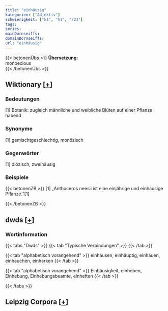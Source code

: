```yaml
---
title: "einhäusig"
kategorien: ["Adjektiv"]
schwierigkeit: ["k1", "h1", "r23"]
tags:
series:
mainDornseiffs:
domainDornseiffs:
url: "einhäusig"
---
```


{{< betonenÜbs >}}
**Übersetzung:**  
monoecious  
{{< /betonenÜbs >}}

## Wiktionary [[+](https://de.wiktionary.org/wiki/einhäusig)]

### Bedeutungen
[1] Botanik: zugleich männliche und weibliche Blüten auf einer Pflanze habend  

### Synonyme
[1] gemischtgeschlechtig, monözisch  

### Gegenwörter
[1] diözisch, zweihäusig  

### Beispiele
{{< betonenZB >}}
[1] „Anthoceros neesii ist eine einjährige und einhäusige Pflanze.“[1]  

{{< /betonenZB >}}


## dwds [[+](https://www.dwds.de/wb/einhäusig)]

### Wortinformation
{{< tabs "Dwds" >}}
{{< tab "Typische Verbindungen" >}}
{{< /tab >}}

{{< tab "alphabetisch vorangehend" >}}
einhausen, einhäuptig, einhauen, einhauchen, einharken
{{< /tab >}}

{{< tab "alphabetisch vorangehend" >}}
Einhäusigkeit, einheben, Einhebung, Einhebungsbeamte, einheften
{{< /tab >}}

{{< /tabs >}}

## Leipzig Corpora [[+](https://corpora.uni-leipzig.de/en/res?word=einhäusig&corpusId=deu_newscrawl-public_2018)]

